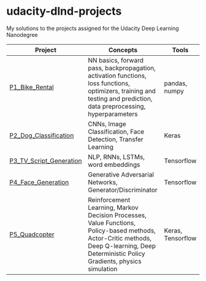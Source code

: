 # udacity-dlnd-projects
My solutions to the projects assigned for the Udacity Deep Learning Nanodegree

Project | Concepts | Tools 
--- | --- | ---
[P1_Bike_Rental](P1_Bike_Rental) | NN basics, forward pass, backpropagation, activation functions, loss functions, optimizers, training and testing and prediction, data preprocessing, hyperparameters | pandas, numpy
[P2_Dog_Classification](P2_Dog_Classification) | CNNs, Image Classification, Face Detection, Transfer Learning | Keras
[P3_TV_Script_Generation](P3_TV_Script_Generation) | NLP, RNNs, LSTMs, word embeddings | Tensorflow
[P4_Face_Generation](P4_Face_Generation) | Generative Adversarial Networks, Generator/Discriminator | Tensorflow
[P5_Quadcopter](P5_Quadcopter) | Reinforcement Learning, Markov Decision Processes, Value Functions, Policy-based methods, Actor-Critic methods, Deep Q-learning, Deep Deterministic Policy Gradients, physics simulation | Keras, Tensorflow
